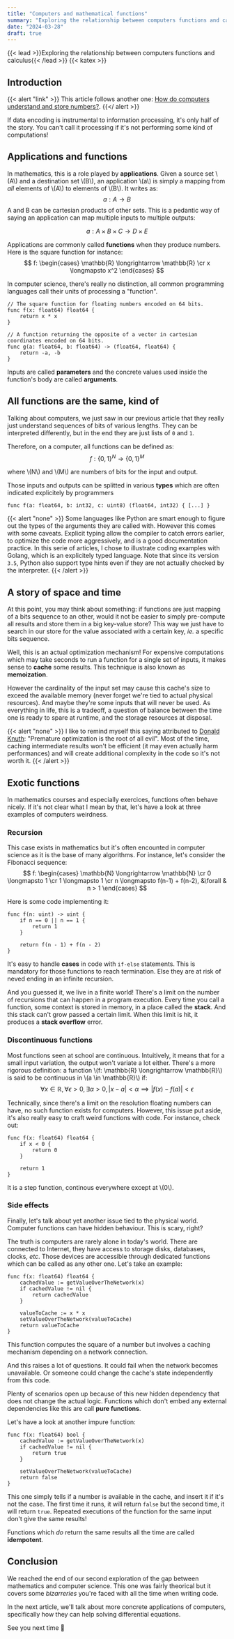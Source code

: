 ```yaml
---
title: "Computers and mathematical functions"
summary: "Exploring the relationship between computers functions and calculus"
date: "2024-03-28"
draft: true
---
```


{{< lead >}}Exploring the relationship between computers functions and calculus{{< /lead >}}
{{< katex >}}

## Introduction

{{< alert "link" >}}
This article follows another one: [How do computers understand and store numbers?](https://juliendoutre.github.io/posts/computers-and-numbers).
{{</ alert >}}

If data encoding is instrumental to information processing, it's only half of the story. You can't call it processing if it's not performing some kind of computations!

## Applications and functions

In mathematics, this is a role played by **applications**. Given a source set \\(A\\) and a destination set \\(B\\), an application \\(a\\) is simply a mapping from *all* elements of \\(A\\) to elements of \\(B\\). It writes as:
$$
a: A \longrightarrow B
$$
A and B can be cartesian products of other sets. This is a pedantic way of saying an application can map multiple inputs to multiple outputs:

$$
a: A \times B \times C \longrightarrow D \times E
$$

Applications are commonly called **functions** when they produce numbers. Here is the square function for instance:
$$
f: \begin{cases}
    \mathbb{R} \longrightarrow \mathbb{R} \cr
    x \longmapsto x^2
\end{cases}
$$

In computer science, there's really no distinction, all common programming languages call their units of processing a "function".

```golang
// The square function for floating numbers encoded on 64 bits.
func f(x: float64) float64 {
    return x * x
}

// A function returning the opposite of a vector in cartesian coordinates encoded on 64 bits.
func g(a: float64, b: float64) -> (float64, float64) {
    return -a, -b
}
```

Inputs are called **parameters** and the concrete values used inside the function's body are called **arguments**.

## All functions are the same, kind of

Talking about computers, we just saw in our previous article that they really just understand sequences of bits of various lengths. They can be interpreted differently, but in the end they are just lists of `0` and `1`.

Therefore, on a computer, all functions can be defined as:
$$
f: \lbrace 0,1\rbrace^N \longrightarrow \lbrace0,1\rbrace^M
$$

where  \\(N\\) and \\(M\\) are numbers of bits for the input and output.

Those inputs and outputs can be splitted in various **types** which are often indicated explicitely by programmers
```golang
func f(a: float64, b: int32, c: uint8) (float64, int32) { [...] }
```

{{< alert "none" >}}
Some languages like Python are smart enough to figure out the types of the arguments they are called with. However this comes with some caveats. Explicit typing allow the compiler to catch errors earlier, to optimize the code more aggressively, and is a good documentation practice. In this serie of articles, I chose to illustrate coding examples with Golang, which is an explicitely typed language. Note that since its version `3.5`, Python also support type hints even if they are not actually checked by the interpreter.
{{< /alert >}}

## A story of space and time

At this point, you may think about something: if functions are just mapping of a bits sequence to an other, would it not be easier to simply pre-compute all results and store them in a big key-value store? This way we just have to search in our store for the value associated with a certain key, *ie.* a specific bits sequence.

Well, this is an actual optimization mechanism! For expensive computations which may take seconds to run a function for a single set of inputs, it makes sense to **cache** some results. This technique is also known as **memoization**.

However the cardinality of the input set may cause this cache's size to exceed the available memory (never forget we're tied to actual physical resources). And maybe they're some inputs that will never be used. As everything in life, this is a tradeoff, a question of balance between the time one is ready to spare at runtime, and the storage resources at disposal.

{{< alert "none" >}}
I like to remind myself this saying attributed to [Donald Knuth](https://en.wikipedia.org/wiki/Donald_Knuth): "Premature optimization is the root of all evil". Most of the time, caching intermediate results won't be efficient (it may even actually harm performances) and will create additional complexity in the code so it's not worth it.
{{< /alert >}}

## Exotic functions

In mathematics courses and especially exercices, functions often behave nicely. If it's not clear what I mean by that, let's have a look at three examples of computers weirdness.

### Recursion

This case exists in mathematics but it's often encounted in computer science as it is the base of many algorithms. For instance, let's consider the Fibonacci sequence:
$$
f: \begin{cases}
    \mathbb{N} \longrightarrow \mathbb{N} \cr
    0 \longmapsto 1 \cr
    1 \longmapsto 1 \cr
    n \longmapsto f(n-1) + f(n-2), &\forall & n > 1
\end{cases}
$$

Here is some code implementing it:
```golang
func f(n: uint) -> uint {
    if n == 0 || n == 1 {
        return 1
    }

    return f(n - 1) + f(n - 2)
}
```

It's easy to handle **cases** in code with `if-else` statements. This is mandatory for those functions to reach termination. Else they are at risk of neved ending in an infinite recursion.

And you guessed it, we live in a finite world! There's a limit on the number of recursions that can happen in a program execution. Every time you call a function, some context is stored in memory, in a place called the **stack**. And this stack can't grow passed a certain limit. When this limit is hit, it produces a **stack overflow** error.

### Discontinuous functions

Most functions seen at school are continuous. Intuitively, it means that for a small input variation, the output won't variate a lot either. There's a more rigorous definition: a function
\\(f: \mathbb{R} \longrightarrow \mathbb{R}\\) is said to be continuous in \\(a \in \mathbb{R}\\) if:
$$
\forall x \in \mathbb{R}, \forall \epsilon > 0 , \exists \alpha > 0, |x - a| < \alpha \implies |f(x) - f(a)| < \epsilon
$$

Technically, since there's a limit on the resolution floating numbers can have, no such function exists for computers. However, this issue put aside, it's also really easy to craft weird functions with code. For instance, check out:

```golang
func f(x: float64) float64 {
    if x < 0 {
        return 0
    }

    return 1
}
```

It is a step function, continous everywhere except at \\(0\\).

### Side effects

Finally, let's talk about yet another issue tied to the physical world. Computer functions can have hidden behaviour. This is scary, right?

The truth is computers are rarely alone in today's world. There are connected to Internet, they have access to storage disks, databases, clocks, *etc*. Those devices are accessible through dedicated functions which can be called as any other one. Let's take an example:

```golang
func f(x: float64) float64 {
    cachedValue := getValueOverTheNetwork(x)
    if cachedValue != nil {
        return cachedValue
    }

    valueToCache := x * x
    setValueOverTheNetwork(valueToCache)
    return valueToCache
}
```

This function computes the square of a number but involves a caching mechanism depending on a network connection.

And this raises a lot of questions. It could fail when the network becomes unavailable. Or someone could change the cache's state independently from this code.

Plenty of scenarios open up because of this new hidden dependency that does not change the actual logic. Functions which don't embed any external dependencies like this are call **pure functions**.

Let's have a look at another impure function:
```golang
func f(x: float64) bool {
    cachedValue := getValueOverTheNetwork(x)
    if cachedValue != nil {
        return true
    }

    setValueOverTheNetwork(valueToCache)
    return false
}
```

This one simply tells if a number is available in the cache, and insert it if it's not the case. The first time it runs, it will return `false` but the second time, it will return `true`. Repeated executions of the function for the same input don't give the same results!

Functions which *do* return the same results all the time are called **idempotent**.

## Conclusion

We reached the end of our second exploration of the gap between mathematics and computer science. This one was fairly theorical but it covers some *bizarreries* you're faced with all the time when writing code.

In the next article, we'll talk about more concrete applications of computers, specifically how they can help solving differential equations.

See you next time :wave:
